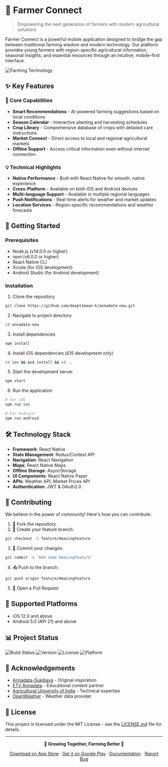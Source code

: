 # 🌾 Farmer Connect

> Empowering the next generation of farmers with modern agricultural solutions

Farmer Connect is a powerful mobile application designed to bridge the gap between traditional farming wisdom and modern technology. Our platform provides young farmers with region-specific agricultural information, seasonal insights, and essential resources through an intuitive, mobile-first interface.

![Farming Technology](https://raw.githubusercontent.com/yourusername/annadata-new/main/docs/banner.png)

## ✨ Key Features

### 🎯 Core Capabilities
- **Smart Recommendations** - AI-powered farming suggestions based on local conditions
- **Season Calendar** - Interactive planting and harvesting schedules
- **Crop Library** - Comprehensive database of crops with detailed care instructions
- **Market Connect** - Direct access to local and regional agricultural markets
- **Offline Support** - Access critical information even without internet connection

### 💡 Technical Highlights
- **Native Performance** - Built with React Native for smooth, native experience
- **Cross-Platform** - Available on both iOS and Android devices
- **Multi-language Support** - Available in multiple regional languages
- **Push Notifications** - Real-time alerts for weather and market updates
- **Location Services** - Region-specific recommendations and weather forecasts

## 🚀 Getting Started

### Prerequisites
- Node.js (v14.0.0 or higher)
- npm (v6.0.0 or higher)
- React Native CLI
- Xcode (for iOS development)
- Android Studio (for Android development)

### Installation

1. Clone the repository
```bash
git clone https://github.com/deeptimaan-k/annadata-new.git
```

2. Navigate to project directory
```bash
cd annadata-new
```

3. Install dependencies
```bash
npm install
```

4. Install iOS dependencies (iOS development only)
```bash
cd ios && pod install && cd ..
```

5. Start the development server
```bash
npm start
```

6. Run the application
```bash
# For iOS
npm run ios

# For Android
npm run android
```

## 🛠️ Technology Stack

- **Framework**: React Native
- **State Management**: Redux/Context API
- **Navigation**: React Navigation
- **Maps**: React Native Maps
- **Offline Storage**: AsyncStorage
- **UI Components**: React Native Paper
- **APIs**: Weather API, Market Prices API
- **Authentication**: JWT & OAuth2.0

## 👥 Contributing

We believe in the power of community! Here's how you can contribute:

1. 🍴 Fork the repository
2. 🌿 Create your feature branch:
```bash
git checkout -b feature/AmazingFeature
```
3. 💫 Commit your changes:
```bash
git commit -m 'Add some AmazingFeature'
```
4. 📤 Push to the branch:
```bash
git push origin feature/AmazingFeature
```
5. 🎉 Open a Pull Request

## 📱 Supported Platforms

- iOS 12.0 and above
- Android 5.0 (API 21) and above

## 📊 Project Status

![Build Status](https://img.shields.io/travis/yourusername/annadata-new)
![Version](https://img.shields.io/github/v/release/yourusername/annadata-new)
![License](https://img.shields.io/github/license/yourusername/annadata-new)
![Platform](https://img.shields.io/badge/platform-ios%20%7C%20android-brightgreen)

## 🙏 Acknowledgements

- [Annadata-Sukibava](https://github.com/example/annadata-sukibava) - Original inspiration
- [ETV Annadata](https://www.etv.com) - Educational content partner
- [Agricultural University of India](https://example.com) - Technical expertise
- [OpenWeather](https://openweathermap.org) - Weather data provider

## 📝 License

This project is licensed under the MIT License - see the [LICENSE.md](LICENSE.md) file for details.

---

<div align="center">

**🌱 Growing Together, Farming Better 🌾**

[Download on App Store](https://apps.apple.com) · [Get it on Google Play](https://play.google.com) · [Documentation](https://docs.annadata-new.com) · [Report Bug](https://github.com/yourusername/annadata-new/issues)

</div>
